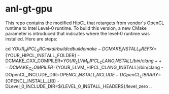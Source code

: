 # anl-gt-gpu

This repo contains the modified HipCL that retargets from vendor's OpenCL runtime to Intel Level-0 runtime. To build this version, a new CMake parameter is introduced that indicates where the level-0 runtime was installed. Here are steps:

cd ${YOUR_HIPCL_SRC}
mkdir build
cd build
cmake -DCMAKE_INSTALL_PREFIX=${YOUR_HIPCL_INSTALL_FOLDER} -DCMAKE_CXX_COMPILER=${YOUR_LLVM_HIPCL_CLANG_INSTALL}/bin/clang++ -DCMAKE_C_COMPILER=${YOUR_LLVM_HIPCL_CLANG_INSTALL}/bin/clang -DOpenCL_INCLUDE_DIR=${OPENCL_INSTALL_INCLUDE} -DOpenCL_LIBRARY=${OPENCL_INSTALL_LIB} -DLevel_0_INCLUDE_DIR=${LEVEL_0_INSTALL_HEADERS}/level_zero .. 